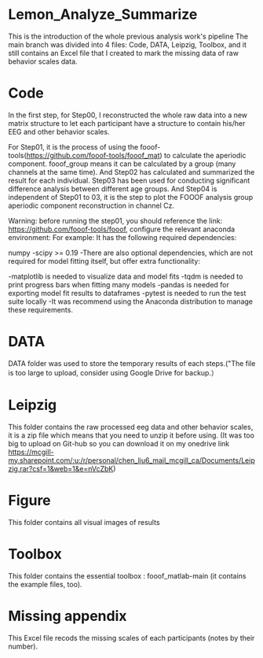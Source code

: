 # Lemon_Analyze_Summarize
This is the introduction of the whole previous analysis work's pipeline
The main branch was divided into 4 files: Code, DATA, Leipzig, Toolbox, and it still contains an Excel file that I created to mark the missing data of raw behavior scales data.

# Code
In the first step, for Step00, I reconstructed the whole raw data into a new matrix structure to let each participant have a structure to contain his/her EEG and other behavior scales.

For Step01, it is the process of using the fooof-tools(https://github.com/fooof-tools/fooof_mat) to calculate the aperiodic component. fooof_group means it can be calculated by a group (many channels at the same time). And Step02 has calculated and summarized the result for each individual. Step03 has been used for conducting significant difference analysis between different age groups. And Step04 is independent of Step01 to 03, it is the step to plot the FOOOF analysis group aperiodic component reconstruction in channel Cz.

Warning: before running the step01, you should reference the link: https://github.com/fooof-tools/fooof, configure the relevant anaconda environment:
For example: 
It has the following required dependencies:

numpy
-scipy >= 0.19
-There are also optional dependencies, which are not required for model fitting itself, but offer extra functionality:

-matplotlib is needed to visualize data and model fits
-tqdm is needed to print progress bars when fitting many models
-pandas is needed for exporting model fit results to dataframes
-pytest is needed to run the test suite locally
-It was recommend using the Anaconda distribution to manage these requirements.

# DATA 
DATA folder was used to store the temporary results of each steps.("The file is too large to upload, consider using Google Drive for backup.） 

# Leipzig 
This folder contains the raw processed eeg data and other behavior scales, it is a zip file which means that you need to unzip it before using.
(It was too big to upload on Git-hub so you can download it on my onedrive link https://mcgill-my.sharepoint.com/:u:/r/personal/chen_liu6_mail_mcgill_ca/Documents/Leipzig.rar?csf=1&web=1&e=nVcZbK)

# Figure
This folder contains all visual images of results

# Toolbox
This folder contains the essential toolbox : fooof_matlab-main (it contains the example files, too).

# Missing appendix
This Excel file recods the missing scales of each participants (notes by their number).
